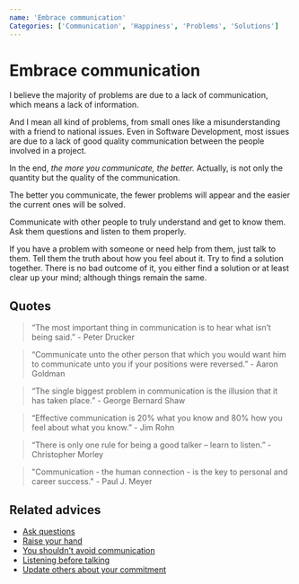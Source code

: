 ```yaml
---
name: 'Embrace communication'
Categories: ['Communication', 'Happiness', 'Problems', 'Solutions']
---
```

# Embrace communication

I believe the majority of problems are due to a lack of communication, which means a lack of information.

And I mean all kind of problems, from small ones like a misunderstanding with a friend to national issues. Even in Software Development, most issues are due to a lack of good quality communication between the people involved in a project.

In the end, _the more you communicate, the better._ Actually, is not only the quantity but the quality of the communication.

The better you communicate, the fewer problems will appear and the easier the current ones will be solved.

Communicate with other people to truly understand and get to know them. Ask them questions and listen to them properly.

If you have a problem with someone or need help from them, just talk to them. Tell them the truth about how you feel about it. Try to find a solution together. There is no bad outcome of it, you either find a solution or at least clear up your mind; although things remain the same.

## Quotes

> “The most important thing in communication is to hear what isn’t being said.” - Peter Drucker

> “Communicate unto the other person that which you would want him to communicate unto you if your positions were reversed.” - Aaron Goldman

> “The single biggest problem in communication is the illusion that it has taken place.” - George Bernard Shaw

> “Effective communication is 20% what you know and 80% how you feel about what you know.” - Jim Rohn

> “There is only one rule for being a good talker – learn to listen.” - Christopher Morley

> "Communication - the human connection - is the key to personal and career success." - Paul J. Meyer

## Related advices

- [Ask questions](../Ask%20questions/index.md)
- [Raise your hand](../Raise%20your%20hand/index.md)
- [You shouldn't avoid communication](../You%20shouldn't%20avoid%20communication/index.md)
- [Listening before talking](../Listen%20before%20talking/index.md)
- [Update others about your commitment](../Update%20others%20about%20your%20commitment/index.md)
